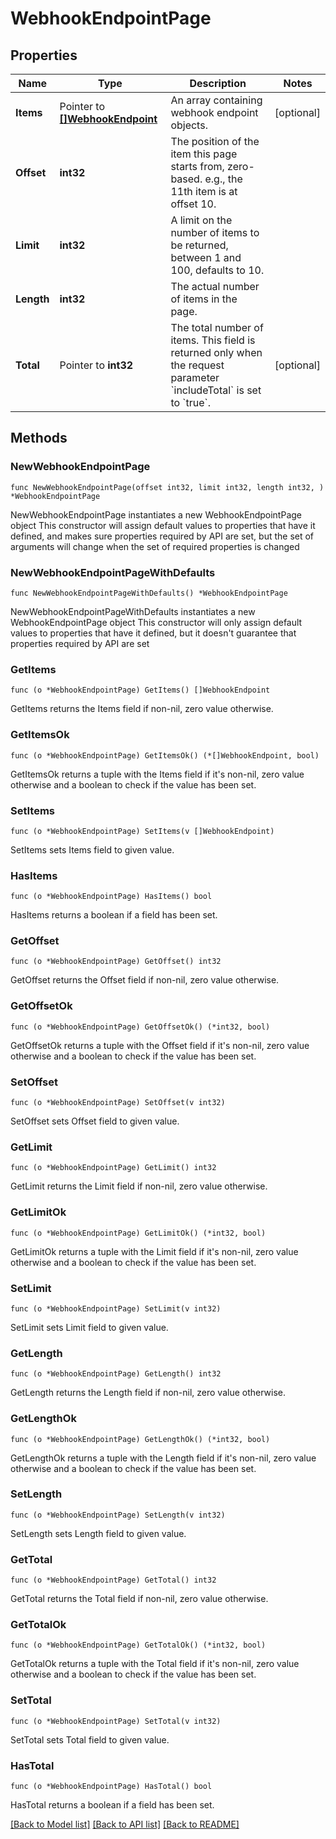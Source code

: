 # WebhookEndpointPage

## Properties

Name | Type | Description | Notes
------------ | ------------- | ------------- | -------------
**Items** | Pointer to [**[]WebhookEndpoint**](WebhookEndpoint.md) | An array containing webhook endpoint objects. | [optional] 
**Offset** | **int32** | The position of the item this page starts from, zero-based. e.g., the 11th item is at offset 10. | 
**Limit** | **int32** | A limit on the number of items to be returned, between 1 and 100, defaults to 10. | 
**Length** | **int32** | The actual number of items in the page. | 
**Total** | Pointer to **int32** | The total number of items. This field is returned only when the request parameter &#x60;includeTotal&#x60; is set to &#x60;true&#x60;. | [optional] 

## Methods

### NewWebhookEndpointPage

`func NewWebhookEndpointPage(offset int32, limit int32, length int32, ) *WebhookEndpointPage`

NewWebhookEndpointPage instantiates a new WebhookEndpointPage object
This constructor will assign default values to properties that have it defined,
and makes sure properties required by API are set, but the set of arguments
will change when the set of required properties is changed

### NewWebhookEndpointPageWithDefaults

`func NewWebhookEndpointPageWithDefaults() *WebhookEndpointPage`

NewWebhookEndpointPageWithDefaults instantiates a new WebhookEndpointPage object
This constructor will only assign default values to properties that have it defined,
but it doesn't guarantee that properties required by API are set

### GetItems

`func (o *WebhookEndpointPage) GetItems() []WebhookEndpoint`

GetItems returns the Items field if non-nil, zero value otherwise.

### GetItemsOk

`func (o *WebhookEndpointPage) GetItemsOk() (*[]WebhookEndpoint, bool)`

GetItemsOk returns a tuple with the Items field if it's non-nil, zero value otherwise
and a boolean to check if the value has been set.

### SetItems

`func (o *WebhookEndpointPage) SetItems(v []WebhookEndpoint)`

SetItems sets Items field to given value.

### HasItems

`func (o *WebhookEndpointPage) HasItems() bool`

HasItems returns a boolean if a field has been set.

### GetOffset

`func (o *WebhookEndpointPage) GetOffset() int32`

GetOffset returns the Offset field if non-nil, zero value otherwise.

### GetOffsetOk

`func (o *WebhookEndpointPage) GetOffsetOk() (*int32, bool)`

GetOffsetOk returns a tuple with the Offset field if it's non-nil, zero value otherwise
and a boolean to check if the value has been set.

### SetOffset

`func (o *WebhookEndpointPage) SetOffset(v int32)`

SetOffset sets Offset field to given value.


### GetLimit

`func (o *WebhookEndpointPage) GetLimit() int32`

GetLimit returns the Limit field if non-nil, zero value otherwise.

### GetLimitOk

`func (o *WebhookEndpointPage) GetLimitOk() (*int32, bool)`

GetLimitOk returns a tuple with the Limit field if it's non-nil, zero value otherwise
and a boolean to check if the value has been set.

### SetLimit

`func (o *WebhookEndpointPage) SetLimit(v int32)`

SetLimit sets Limit field to given value.


### GetLength

`func (o *WebhookEndpointPage) GetLength() int32`

GetLength returns the Length field if non-nil, zero value otherwise.

### GetLengthOk

`func (o *WebhookEndpointPage) GetLengthOk() (*int32, bool)`

GetLengthOk returns a tuple with the Length field if it's non-nil, zero value otherwise
and a boolean to check if the value has been set.

### SetLength

`func (o *WebhookEndpointPage) SetLength(v int32)`

SetLength sets Length field to given value.


### GetTotal

`func (o *WebhookEndpointPage) GetTotal() int32`

GetTotal returns the Total field if non-nil, zero value otherwise.

### GetTotalOk

`func (o *WebhookEndpointPage) GetTotalOk() (*int32, bool)`

GetTotalOk returns a tuple with the Total field if it's non-nil, zero value otherwise
and a boolean to check if the value has been set.

### SetTotal

`func (o *WebhookEndpointPage) SetTotal(v int32)`

SetTotal sets Total field to given value.

### HasTotal

`func (o *WebhookEndpointPage) HasTotal() bool`

HasTotal returns a boolean if a field has been set.


[[Back to Model list]](../README.md#documentation-for-models) [[Back to API list]](../README.md#documentation-for-api-endpoints) [[Back to README]](../README.md)


